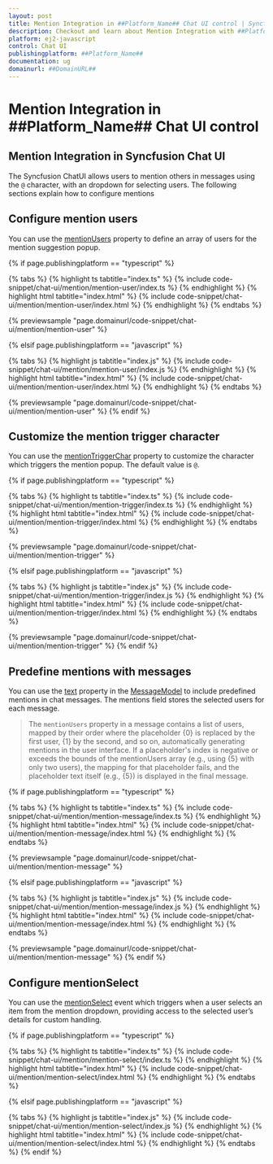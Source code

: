 ```yaml
---
layout: post
title: Mention Integration in ##Platform_Name## Chat UI control | Syncfusion
description: Checkout and learn about Mention Integration with ##Platform_Name## Chat UI control of Syncfusion Essential JS 2 and more.
platform: ej2-javascript
control: Chat UI
publishingplatform: ##Platform_Name##
documentation: ug
domainurl: ##DomainURL##
---
```


# Mention Integration in ##Platform_Name## Chat UI control

## Mention Integration in Syncfusion Chat UI

The Syncfusion ChatUI allows users to mention others in messages using the `@` character, with an dropdown for selecting users. The following sections explain how to configure mentions

## Configure mention users
You can use the [mentionUsers](../api/chat-ui/#mentionUsers/) property to define an array of users for the mention suggestion popup.

{% if page.publishingplatform == "typescript" %}

{% tabs %}
{% highlight ts tabtitle="index.ts" %}
{% include code-snippet/chat-ui/mention/mention-user/index.ts %}
{% endhighlight %}
{% highlight html tabtitle="index.html" %}
{% include code-snippet/chat-ui/mention/mention-user/index.html %}
{% endhighlight %}
{% endtabs %}
        
{% previewsample "page.domainurl/code-snippet/chat-ui/mention/mention-user" %}

{% elsif page.publishingplatform == "javascript" %}

{% tabs %}
{% highlight js tabtitle="index.js" %}
{% include code-snippet/chat-ui/mention/mention-user/index.js %}
{% endhighlight %}
{% highlight html tabtitle="index.html" %}
{% include code-snippet/chat-ui/mention/mention-user/index.html %}
{% endhighlight %}
{% endtabs %}

{% previewsample "page.domainurl/code-snippet/chat-ui/mention/mention-user" %}
{% endif %}

## Customize the mention trigger character

You can use the [mentionTriggerChar](../api/chat-ui/#mentionTriggerChar/) property to customize the character which triggers the mention popup. The default value is `@`.

{% if page.publishingplatform == "typescript" %}

{% tabs %}
{% highlight ts tabtitle="index.ts" %}
{% include code-snippet/chat-ui/mention/mention-trigger/index.ts %}
{% endhighlight %}
{% highlight html tabtitle="index.html" %}
{% include code-snippet/chat-ui/mention/mention-trigger/index.html %}
{% endhighlight %}
{% endtabs %}
        
{% previewsample "page.domainurl/code-snippet/chat-ui/mention/mention-trigger" %}

{% elsif page.publishingplatform == "javascript" %}

{% tabs %}
{% highlight js tabtitle="index.js" %}
{% include code-snippet/chat-ui/mention/mention-trigger/index.js %}
{% endhighlight %}
{% highlight html tabtitle="index.html" %}
{% include code-snippet/chat-ui/mention/mention-trigger/index.html %}
{% endhighlight %}
{% endtabs %}

{% previewsample "page.domainurl/code-snippet/chat-ui/mention/mention-trigger" %}
{% endif %}

## Predefine mentions with messages

You can use the [text](../api/chat-ui/messageModel/#text) property in the [MessageModel](../api/chat-ui/messageModel/) to include predefined mentions in chat messages. The mentions field stores the selected users for each message.

> The `mentionUsers` property in a message contains a list of users, mapped by their order where the placeholder {0} is replaced by the first user, {1} by the second, and so on, automatically generating mentions in the user interface. If a placeholder's index is negative or exceeds the bounds of the mentionUsers array (e.g., using {5} with only two users), the mapping for that placeholder fails, and the placeholder text itself (e.g., {5}) is displayed in the final message.

{% if page.publishingplatform == "typescript" %}

{% tabs %}
{% highlight ts tabtitle="index.ts" %}
{% include code-snippet/chat-ui/mention/mention-message/index.ts %}
{% endhighlight %}
{% highlight html tabtitle="index.html" %}
{% include code-snippet/chat-ui/mention/mention-message/index.html %}
{% endhighlight %}
{% endtabs %}
        
{% previewsample "page.domainurl/code-snippet/chat-ui/mention/mention-message" %}

{% elsif page.publishingplatform == "javascript" %}

{% tabs %}
{% highlight js tabtitle="index.js" %}
{% include code-snippet/chat-ui/mention/mention-message/index.js %}
{% endhighlight %}
{% highlight html tabtitle="index.html" %}
{% include code-snippet/chat-ui/mention/mention-message/index.html %}
{% endhighlight %}
{% endtabs %}

{% previewsample "page.domainurl/code-snippet/chat-ui/mention/mention-message" %}
{% endif %}

## Configure mentionSelect

You can use the [mentionSelect](../api/chat-ui/messageModel/#mentionSelect/) event which triggers when a user selects an item from the mention dropdown, providing access to the selected user’s details for custom handling.

{% if page.publishingplatform == "typescript" %}

{% tabs %}
{% highlight ts tabtitle="index.ts" %}
{% include code-snippet/chat-ui/mention/mention-select/index.ts %}
{% endhighlight %}
{% highlight html tabtitle="index.html" %}
{% include code-snippet/chat-ui/mention/mention-select/index.html %}
{% endhighlight %}
{% endtabs %}

{% elsif page.publishingplatform == "javascript" %}

{% tabs %}
{% highlight js tabtitle="index.js" %}
{% include code-snippet/chat-ui/mention/mention-select/index.js %}
{% endhighlight %}
{% highlight html tabtitle="index.html" %}
{% include code-snippet/chat-ui/mention/mention-select/index.html %}
{% endhighlight %}
{% endtabs %}
{% endif %}